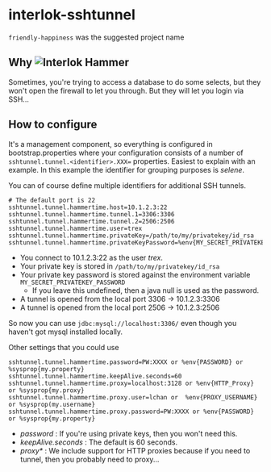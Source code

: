 # interlok-sshtunnel
`friendly-happiness` was the suggested project name

## Why ![Interlok Hammer](https://img.shields.io/badge/certified-interlok%20hammer-red.svg)

Sometimes, you're trying to access a database to do some selects, but they won't open the firewall to let you through. But they will let you login via SSH...

## How to configure

It's a management component, so everything is configured in bootstrap.properties where your configuration consists of a number of  `sshtunnel.tunnel.<identifier>.XXX=` properties. Easiest to explain with an example. In this example the identifier for grouping purposes is _selene_. 

You can of course define multiple identifiers for additional SSH tunnels.

```
# The default port is 22
sshtunnel.tunnel.hammertime.host=10.1.2.3:22
sshtunnel.tunnel.hammertime.tunnel.1=3306:3306
sshtunnel.tunnel.hammertime.tunnel.2=2506:2506
sshtunnel.tunnel.hammertime.user=trex
sshtunnel.tunnel.hammertime.privateKey=/path/to/my/privatekey/id_rsa
sshtunnel.tunnel.hammertime.privateKeyPassword=%env{MY_SECRET_PRIVATEKEY_PASSWORD}
```

* You connect to 10.1.2.3:22 as the user _trex_. 
* Your private key is stored in `/path/to/my/privatekey/id_rsa`
* Your private key password is stored against the environment variable `MY_SECRET_PRIVATEKEY_PASSWORD`
    * If you leave this undefined, then a java null is used as the password.
* A tunnel is opened from the local port 3306 -> 10.1.2.3:3306
* A tunnel is opened from the local port 2506 -> 10.1.2.3:2506

So now you can use `jdbc:mysql://localhost:3306/` even though you haven't got mysql installed locally.

Other settings that you could use

```
sshtunnel.tunnel.hammertime.password=PW:XXXX or %env{PASSWORD} or %sysprop{my.property}
sshtunnel.tunnel.hammertime.keepAlive.seconds=60
sshtunnel.tunnel.hammertime.proxy=localhost:3128 or %env{HTTP_Proxy} or %sysprop{my.proxy}
sshtunnel.tunnel.hammertime.proxy.user=lchan or  %env{PROXY_USERNAME} or %sysprop(my.username}
sshtunnel.tunnel.hammertime.proxy.password=PW:XXXX or %env{PASSWORD} or %sysprop{my.property}
```

* _password_ : If you're using private keys, then you won't need this.
* _keepAlive.seconds_ : The default is 60 seconds.
* _proxy*_ : We include support for HTTP proxies because if you need to tunnel, then you probably need to proxy...

